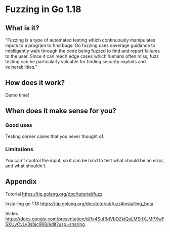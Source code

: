 # Fuzzing in Go 1.18

## What is it?

"Fuzzing is a type of automated testing which continuously manipulates inputs to a program to find bugs. Go fuzzing uses coverage guidance to intelligently walk through the code being fuzzed to find and report failures to the user. Since it can reach edge cases which humans often miss, fuzz testing can be particularly valuable for finding security exploits and vulnerabilities."

## How does it work?

Demo time!

## When does it make sense for you?

### Good uses
Testing corner cases that you never thought of.

### Limitations
You can't control the input, so it can be hard to test what should be an error, and what shouldn't.



## Appendix

Tutorial
https://tip.golang.org/doc/tutorial/fuzz

Installing go 1.18
https://tip.golang.org/doc/tutorial/fuzz#installing_beta

Slides
https://docs.google.com/presentation/d/1v4Suf9dVbDZkjQsLMSrIX_MPXwFSXUyCyLv3sbjc968/edit?usp=sharing

